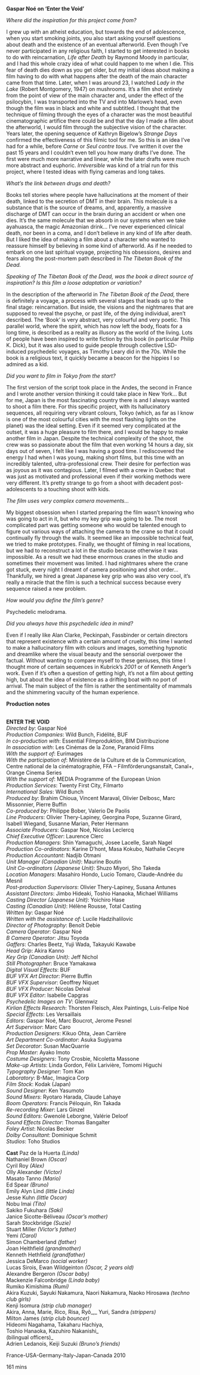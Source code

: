 

**Gaspar Noé on ‘Enter the Void’**

_Where did the inspiration for this project come from?_

I grew up with an atheist education, but towards the end of adolescence, when you start smoking joints, you also start asking yourself questions about death and the existence of an eventual afterworld. Even though I’ve never participated in any religious faith, I started to get interested in books to do with reincarnation, _Life after Death_ by Raymond Moody in particular, and I had this whole crazy idea of what could happen to me when I die. This fear of death dies down as you get older, but my initial ideas about making a film having to do with what happens after the death of the main character came from that time. Later, when I was around 23, I watched _Lady in the Lake_ (Robert Montgomery, 1947) on mushrooms. It’s a film shot entirely from the point of view of the main character and, under the effect of the psilocybin, I was transported into the TV and into Marlowe’s head, even though the film was in black and white and subtitled. I thought that the technique of filming through the eyes of a character was the most beautiful cinematographic artifice there could be and that the day I made a film about the afterworld, I would film through the subjective vision of the character. Years later, the opening sequence of Kathryn Bigelow’s _Strange Days_ confirmed the effectiveness of this filmic tool for me. So this is an idea I’ve had for a while, before _Carne_ or _Seul contre tous._ I’ve written it over the past 15 years and I couldn’t even tell you how many drafts I’ve done. The first were much more narrative and linear, while the later drafts were much more abstract and euphoric. _Irréversible_ was kind of a trial run for this project, where I tested ideas with flying cameras and  long takes.

_What’s the link between drugs and death?_

Books tell stories where people have hallucinations at the moment of their death, linked to the secretion of DMT in their brain. This molecule is a substance that is the source of dreams, and, apparently, a massive discharge of DMT can occur in the brain during an accident or when one dies. It’s the same molecule that we absorb in our systems when we take ayahuasca, the magic Amazonian drink... I’ve never experienced clinical death, nor been in a coma, and I don’t believe in any kind of life after death. But I liked the idea of making a film about a character who wanted to reassure himself by believing in some kind of afterworld. As if he needed to embark on one last spiritual voyage, projecting his obsessions, desires and fears along the post-mortem path described in _The Tibetan Book of the Dead._

_Speaking of The Tibetan Book of the Dead, was the book a direct source of inspiration? Is this film a loose adaptation or variation?_

In the description of the afterworld in _The Tibetan Book of the Dead,_ there is definitely a voyage, a process with several stages that leads up to the final stage: reincarnation. But inside, the visions and the nightmares that are supposed to reveal the psyche, or past life, of the dying individual, aren’t described. The ‘Book’ is very abstract, very colourful and very poetic. This parallel world, where the spirit, which has now left the body, floats for a long time, is described as a reality as illusory as the world of the living. Lots of people have been inspired to write fiction by this book (in particular Philip K. Dick), but it was also used to guide people through collective LSD-induced psychedelic voyages, as Timothy Leary did in the 70s. While the book is a religious text, it quickly became a beacon for the hippies I so admired as a kid.

_Did you want to film in Tokyo from the start?_

The first version of the script took place in the Andes, the second in France and I wrote another version thinking it could take place in New York... But for me, Japan is the most fascinating country there is and I always wanted to shoot a film there. For this specific project, with its hallucinatory sequences, all requiring very vibrant colours, Tokyo (which, as far as I know is one of the most colourful cities with the most flashing lights on the planet) was the ideal setting. Even if it seemed very complicated at the outset, it was a huge pleasure to film there, and I would be happy to make another film in Japan. Despite the technical complexity of the shoot, the crew was so passionate about the film that even working 14 hours a day, six days out of seven, I felt like I was having a good time. I rediscovered the energy I had when I was young, making short films, but this time with an incredibly talented, ultra-professional crew. Their desire for perfection was as joyous as it was contagious. Later, I filmed with a crew in Quebec that was just as motivated and professional even if their working methods were very different. It’s pretty strange to go from a shoot with decadent post-adolescents to a touching shoot with kids.

_The film uses very complex camera movements..._

My biggest obsession when I started preparing the film wasn’t knowing who was going to act in it, but who my key grip was going to be. The most complicated part was getting someone who would be talented enough to figure out various ways of attaching the camera to the crane so that it could continually fly through the walls. It seemed like an impossible technical feat, we tried to make prototypes. Finally, we thought of filming in real locations, but we had to reconstruct a lot in the studio because otherwise it was impossible.  As a result we had these enormous cranes in the studio and sometimes their movement was limited. I had nightmares where the crane got stuck, every night I dreamt of camera positioning and shot order... Thankfully, we hired a great Japanese key grip who was also very cool, it’s really a miracle that the film is such a technical success because every sequence raised a new problem.

_How would you define the film’s genre?_

Psychedelic melodrama.

_Did you always have this psychedelic idea in mind?_

Even if I really like Alan Clarke, Peckinpah, Fassbinder or certain directors that represent existence with a certain amount of cruelty, this time I wanted to make a hallucinatory film with colours and images, something hypnotic and dreamlike where the visual beauty and the sensorial overpower the factual. Without wanting to compare myself to these geniuses, this time I thought more of certain sequences in Kubrick’s _2001_ or of Kenneth Anger’s work. Even if it’s often a question of getting high, it’s not a film about getting high, but about the idea of existence as a drifting boat with no port of arrival. The main subject of the film is rather the sentimentality of mammals and the shimmering vacuity of the human experience.

**Production notes**
<br><br>

**ENTER THE VOID**  
_Directed by_: Gaspar Noé  
_Production Companies_: Wild Bunch, Fidélité, BUF  
_In co-production with_: Essential Filmproduktion, BIM Distribuzione  
_In association with_: Les Cinémas de la Zone, Paranoid Films  
_With the support of_: Eurimages  
_With the participation of_:  Ministère de la Culture et de la Communication, Centre national de la cinématographie, FFA – Filmförderungsanstalt, Canal+,  
Orange Cinema Series  
_With the support of_:  MEDIA Programme of the European Union  
_Production Services_: Twenty First City, Filmarto  
_International Sales_: Wild Bunch  
_Produced by_: Brahim Chioua, Vincent Maraval, Olivier Delbosc, Marc Missonnier, Pierre Buffin  
_Co-produced by_: Philippe Bober, Valerio De Paolis  
_Line Producers_: Olivier Thery-Lapiney,  Georgina Pope, Suzanne Girard, Isabell Wiegand, Susanne Marian, Peter Hermann  
_Associate Producers_: Gaspar Noé, Nicolas Leclercq  
_Chief Executive Officer_: Laurence Clerc  
_Production Managers_: Shin Yamaguchi,  Josee Lacelle, Sarah Nagel  
_Production Co-ordinators_: Karine D’hont,  Masa Kokubo, Nathalie Cecyre  
_Production Accountant_: Nadjib Otmani  
_Unit Manager (Canadian Unit)_: Maurine Boutin  
_Unit Co-ordinators (Japanese Unit)_:  Shuzo Miyori, Sho Takeda  
_Location Managers_: Masahiro Hondo,  Lucio Tomaro, Claude-Andrée du Mesnil  
_Post-production Supervisors_:  Olivier Thery-Lapiney, Susana Antunes  
_Assistant Directors_: Jimbo Hideaki,  Toshio Hanaoka, Michael Williams  
_Casting Director (Japanese Unit)_: Yoichiro Hase  
_Casting (Canadian Unit)_: Hélène Rousse,  Total Casting  
_Written by_: Gaspar Noé  
_Written with the assistance of_: Lucile Hadzihalilovic  
_Director of Photography_: Benoît Debie  
_Camera Operator_: Gaspar Noé  
_B Camera Operator_: Jitsu Toyoda  
_Gaffers_: Charles Beetz, Yuji Wada,  Takayuki Kawabe  
_Head Grip_: Akira Kanno  
_Key Grip (Canadian Unit)_: Jeff Nichol  
_Still Photographer_: Bruce Yamakawa  
_Digital Visual Effects_: BUF  
_BUF VFX Art Director_: Pierre Buffin  
_BUF VFX Supervisor_: Geoffrey Niquet  
_BUF VFX Producer_: Nicolas Delval  
_BUF VFX Editor_: Isabelle Capgras  
_Psychedelic Images on TV_: Glennwiz  
_Kirlian Effects Research_: Thorsten Fleisch,  Alex Paintings, Luis-Felipe Noé  
_Special Effects_: Les Versaillais  
_Editors_: Gaspar Noé, Marc Boucrot, Jerome Pesnel  
_Art Supervisor_: Marc Caro  
_Production Designers_: Kikuo Ohta, Jean Carrière  
_Art Department Co-ordinator_: Asuka Sugiyama  
_Set Decorator_: Susan MacQuarrie  
_Prop Master_: Ayako Imoto  
_Costume Designers_: Tony Crosbie,  Nicoletta Massone  
_Make-up Artists_: Linda Gordon, Félix Larivière, Tomomi Higuchi  
_Typography Designer_: Tom Kan  
_Laboratory_: B-Mac, Imagica Corp  
_Film Stock_: Kodak (Japan)  
_Sound Designer_: Ken Yasumoto  
_Sound Mixers_: Ryotaro Harada, Claude Lahaye  
_Boom Operators_: Francis Péloquin, Rin Takada  
_Re-recording Mixer_: Lars Ginzel  
_Sound Editors_: Gwenolé Leborgne, Valérie Deloof  
_Sound Effects Director_: Thomas Bangalter  
_Foley Artist_: Nicolas Becker  
_Dolby Consultant_: Dominique Schmit  
_Studios_: Toho Studios

**Cast**
Paz de la Huerta _(Linda)_  
Nathaniel Brown _(Oscar)_  
Cyril Roy _(Alex)_  
Olly Alexander _(Victor)_  
Masato Tanno _(Mario)_  
Ed Spear _(Bruno)_  
Emily Alyn Lind _(little Linda)_  
Jesse Kuhn _(little Oscar)_  
Nobu Imai _(Tito)_  
Sakiko Fukuhara _(Saki)_  
Janice Sicotte-Béliveau _(Oscar’s mother)_  
Sarah Stockbridge _(Suzie)_  
Stuart Miller _(Victor’s father)_  
Yemi _(Carol)_  
Simon Chamberland _(father)_  
Joan Heithfield _(grandmother)_  
Kenneth Hethfield _(grandfather)_  
Jessica DeMarco _(social worker)_  
Lucas Sirois, Ewan Wildgeinton _(Oscar, 2 years old)_  
Alexandre Bergeron _(Oscar baby)_  
Mackenzie Falconbridge _(Linda baby)_  
Rumiko Kimishima _(Rumi)_  
Akira Kuzuki, Sayuki Nakamura, Naori Nakamura, Naoko Hirosawa _(techno club girls)_  
Kenji Isomura _(strip club manager)_  
Akira, Anna, Marie, Rico, Risa, Ryô_,_ Yuri, Sandra _(strippers)_  
Milton James _(strip club bouncer)_  
Hideomi Nagahama, Takaharu Hachiya,  
Toshio Hanaoka, Kazuhiro Nakanishi_  
(bilingual officers)_  
Adrien Ledanois, Keiji Suzuki _(Bruno’s friends)_

France-USA-Germany-Italy-Japan-Canada 2010

161 mins
<!--stackedit_data:
eyJoaXN0b3J5IjpbLTg2NzY4MTEzNV19
-->